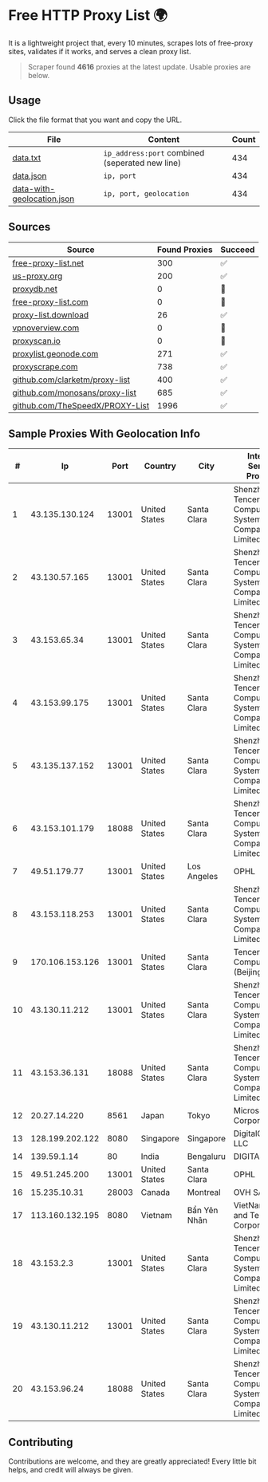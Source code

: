 
# Free HTTP Proxy List 🌍

It is a lightweight project that, every 10 minutes, scrapes lots of free-proxy sites, validates if it works, and serves a clean proxy list.


> Scraper found **4616** proxies at the latest update. Usable proxies are below.

## Usage

Click the file format that you want and copy the URL.


|File|Content|Count|
|----|-------|-----|
|[data.txt](https://raw.githubusercontent.com/themiralay/Proxy-List-World/master/data.txt)|`ip_address:port` combined (seperated new line)|434|
|[data.json](https://raw.githubusercontent.com/themiralay/Proxy-List-World/master/data.json)|`ip, port`|434|
|[data-with-geolocation.json](https://raw.githubusercontent.com/themiralay/Proxy-List-World/master/data-with-geolocation.json)|`ip, port, geolocation`|434|

## Sources

|Source|Found Proxies|Succeed|
|------|-------------|-------|
|[free-proxy-list.net](https://free-proxy-list.net)|300|✅|
|[us-proxy.org](https://www.us-proxy.org)|200|✅|
|[proxydb.net](http://proxydb.net)|0|🚫|
|[free-proxy-list.com](https://free-proxy-list.com/?page=&port=&type%5B%5D=http&type%5B%5D=https&up_time=0&search=Search)|0|🚫|
|[proxy-list.download](https://www.proxy-list.download/HTTP)|26|✅|
|[vpnoverview.com](https://vpnoverview.com/privacy/anonymous-browsing/free-proxy-servers)|0|🚫|
|[proxyscan.io](https://www.proxyscan.io)|0|🚫|
|[proxylist.geonode.com](https://proxylist.geonode.com/api/proxy-list?limit=300&page=1&sort_by=lastChecked&sort_type=desc&protocols=http,https)|271|✅|
|[proxyscrape.com](https://api.proxyscrape.com/v2/?request=displayproxies&protocol=http&timeout=10000&country=all&ssl=all&anonymity=all)|738|✅|
|[github.com/clarketm/proxy-list](https://raw.githubusercontent.com/clarketm/proxy-list/master/proxy-list-raw.txt)|400|✅|
|[github.com/monosans/proxy-list](https://raw.githubusercontent.com/monosans/proxy-list/main/proxies/http.txt)|685|✅|
|[github.com/TheSpeedX/PROXY-List](https://raw.githubusercontent.com/TheSpeedX/PROXY-List/master/http.txt)|1996|✅|


## Sample Proxies With Geolocation Info

|#|Ip|Port|Country|City|Internet Service Provider|
|-|--|----|-------|----|-------------------------|
|1|43.135.130.124|13001|United States|Santa Clara|Shenzhen Tencent Computer Systems Company Limited|
|2|43.130.57.165|13001|United States|Santa Clara|Shenzhen Tencent Computer Systems Company Limited|
|3|43.153.65.34|13001|United States|Santa Clara|Shenzhen Tencent Computer Systems Company Limited|
|4|43.153.99.175|13001|United States|Santa Clara|Shenzhen Tencent Computer Systems Company Limited|
|5|43.135.137.152|13001|United States|Santa Clara|Shenzhen Tencent Computer Systems Company Limited|
|6|43.153.101.179|18088|United States|Santa Clara|Shenzhen Tencent Computer Systems Company Limited|
|7|49.51.179.77|13001|United States|Los Angeles|OPHL|
|8|43.153.118.253|13001|United States|Santa Clara|Shenzhen Tencent Computer Systems Company Limited|
|9|170.106.153.126|13001|United States|Santa Clara|Tencent Cloud Computing (Beijing) Co|
|10|43.130.11.212|13001|United States|Santa Clara|Shenzhen Tencent Computer Systems Company Limited|
|11|43.153.36.131|18088|United States|Santa Clara|Shenzhen Tencent Computer Systems Company Limited|
|12|20.27.14.220|8561|Japan|Tokyo|Microsoft Corporation|
|13|128.199.202.122|8080|Singapore|Singapore|DigitalOcean, LLC|
|14|139.59.1.14|80|India|Bengaluru|DIGITALOCEAN|
|15|49.51.245.200|13001|United States|Santa Clara|OPHL|
|16|15.235.10.31|28003|Canada|Montreal|OVH SAS|
|17|113.160.132.195|8080|Vietnam|Bẩn Yên Nhân|VietNam Post and Telecom Corporation|
|18|43.153.2.3|13001|United States|Santa Clara|Shenzhen Tencent Computer Systems Company Limited|
|19|43.130.11.212|13001|United States|Santa Clara|Shenzhen Tencent Computer Systems Company Limited|
|20|43.153.96.24|18088|United States|Santa Clara|Shenzhen Tencent Computer Systems Company Limited|



## Contributing

Contributions are welcome, and they are greatly appreciated! Every
little bit helps, and credit will always be given.

